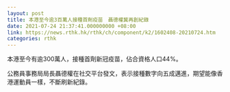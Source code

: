 ```yaml
---
layout: post
title: 本港至今逾3百萬人接種首劑疫苗　聶德權冀再創紀錄
date: 2021-07-24 21:37:41.000000000 +08:00
link: https://news.rthk.hk/rthk/ch/component/k2/1602408-20210724.htm
categories: rthk
---
```


本港至今有逾300萬人，接種首劑新冠疫苗，佔合資格人口44%。

公務員事務局局長聶德權在社交平台發文，表示接種數字向五成邁進，期望能像香港運動員一樣，不斷刷新紀錄。
